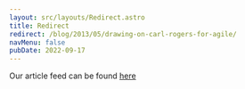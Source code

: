 ```yaml
---
layout: src/layouts/Redirect.astro
title: Redirect
redirect: /blog/2013/05/drawing-on-carl-rogers-for-agile/
navMenu: false
pubDate: 2022-09-17
---
```

<div>
Our article feed can be found <a href="/blog/2013/05/drawing-on-carl-rogers-for-agile/">here</a>
</div>
